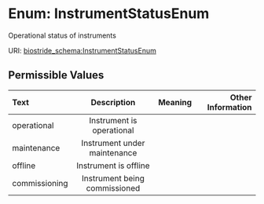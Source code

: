 
# Enum: InstrumentStatusEnum

Operational status of instruments

URI: [biostride_schema:InstrumentStatusEnum](https://w3id.org/biostride/schema/InstrumentStatusEnum)


## Permissible Values

| Text | Description | Meaning | Other Information |
| :--- | :---: | :---: | ---: |
| operational | Instrument is operational |  |  |
| maintenance | Instrument under maintenance |  |  |
| offline | Instrument is offline |  |  |
| commissioning | Instrument being commissioned |  |  |
